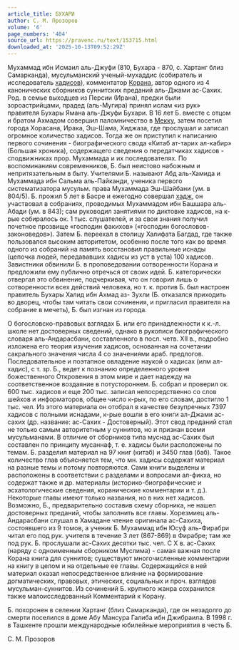 ```yaml
---
article_title: БУХАРИ
author: С. М. Прозоров
volume: '6'
page_numbers: '404'
source_url: https://pravenc.ru/text/153715.html
downloaded_at: '2025-10-13T09:52:29Z'
---
```


Мухаммад ибн Исмаил аль-Джуфи (810, Бухара - 870, с. Хартанг близ Самарканда), мусульманский ученый-мухаддис (собиратель и исследователь [хадисов](https://pravenc.ru/text/хадисов.html)), комментатор [Корана](https://pravenc.ru/text/Корана.html), автор одного из 4 канонических сборников суннитских преданий аль-Джами ас-Сахих. Род. в семье выходцев из Персии (Ирана), предки были зороастрийцами, прадед (аль-Мугира) принял ислам «из рук» правителя Бухары Ямана аль-Джуфи Бухари. В 16 лет Б. вместе с отцом и братом Ахмадом совершил паломничество в [Мекку](https://pravenc.ru/text/Мекку.html), затем посетил города Хорасана, Ирака, Эш-Шама, Хиджаза, где прослушал и записал огромное количество хадисов. Тогда же он приступил к написанию первого сочинения - биографического свода «Китаб ат-тарих ал-кабир» (Большая хроника), содержащего сведения о передатчиках хадисов - сподвижниках прор. Мухаммада и их последователях. По воспоминаниям современников, Б. был неистово набожным и непритязательным в быту. Учителями Б. называют Абд аль-Хамида и Мухаммада ибн Сальма аль-Пайканди, ученика первого систематизатора мусульм. права Мухаммада Эш-Шайбани (ум. в 804/5). Б. прожил 5 лет в Басре и ежегодно совершал [хадж](https://pravenc.ru/text/хадж.html), он участвовал в собраниях, проводимых Мухаммадом ибн Башшара аль-Абади (ум. в 843); сам руководил занятиями по диктовке хадисов, на к-рые собиралось ок. 1 тыс. слушателей, и за свои знания получил почетное прозвище «господин факихов» («господин богословов-законоведов»). Затем Б. переехал в столицу Халифата Багдад, где также пользовался высоким авторитетом, особенно после того как во время одного из собраний на память восстановил правильные иснады (цепочка людей, передававших хадисы из уст в уста) 100 хадисов. Завистники обвинили Б. в проповедовании сотворенности Корана и предложили ему публично отречься от своих идей. Б. категорически отвергал это обвинение, подчеркивая, что он говорил лишь о сотворенности всех действий человека, но т. к. против Б. был настроен правитель Бухары Халид ибн Ахмад аз- Зухли (Б. отказался приходить во дворец, чтобы там читать свои сочинения, и пригласил правителя на собрание в мечеть), Б. был изгнан из города.

О богословско-правовых взглядах Б. или его принадлежности к к.-л. школе нет достоверных сведений, однако в рукописи биографического словаря аль-Андарасбани, составленного в посл. четв. XII в., подробно изложена его теория изучения хадисов, основанная на сочетании сакрального значения числа 4 со значениями араб. предлогов. Последовательное и поэтапное овладение наукой о хадисах (илм ал-хадис), с т. зр. Б., ведет к познанию определенного уровня божественного Откровения в этом мире и дает надежду на соответственное воздаяние в потустороннем. Б. собрал и проверил ок. 600 тыс. хадисов и еще 200 тыс. записал непосредственно со слов шейхов и информаторов, общее число к-рых, по его словам, достигло 1 тыс. чел. Из этого материала он отобрал в качестве безупречных 7397 хадисов с полными иснадами, к-рые вошли в его книги ал-Джами ас-сахих (др. название: ас-Сахих - Достоверный). Этот свод преданий стал не только самым авторитетным у суннитов, но и признан всеми мусульманами. В отличие от сборников типа муснад ас-Сахих был составлен по принципу мусаннаф, т. е. хадисы были расположены по темам. Б. разделил материал на 97 книг (китаб) и 3450 глав (баб). Такое количество глав объясняется тем, что мн. хадисы содержат материал на разные темы и потому повторяются. Сами книги выделены и расположены в соответствии с разделами и вопросами ал-фикха, но содержат также и др. материалы (историко-биографические и эсхатологические сведения, коранические комментарии и т. д.). Некоторые главы имеют только названия, но в них нет хадисов. Возможно, Б., предварительно составив схему сборника, не нашел достоверных преданий, чтобы заполнить все главы. Хорезмиец аль-Андарасбани слушал в Хамадане чтение оригинала ас-Сахиха, состоявшего из 9 томов, а ученик Б. Мухаммад ибн Юсуф аль-Фирабри читал его под рук. учителя в течение 3 лет (867-869) в Фирабре; там же под рук. Б. прослушали ас-Сахих десятки тыс. чел. С X в. ас-Сахих (наряду с одноименным сборником Муслима) - самая важная после Корана книга для суннитов; существуют многочисленные комментарии на книгу в целом и на отдельные ее главы. Содержащийся в ней материал оказал непосредственное влияние на формирование догматических, правовых, этических, социальных и проч. взглядов мусульман-суннитов. Из сочинений Б. крупного жанра сохранился также малоисследованный Комментарий к Корану.

Б. похоронен в селении Хартанг (близ Самарканда), где он незадолго до смерти поселился в доме Абу Мансура Галиба ибн Джибраила. В 1998 г. в Ташкенте прошли международные юбилейные мероприятия в честь Б.

С. М. Прозоров
